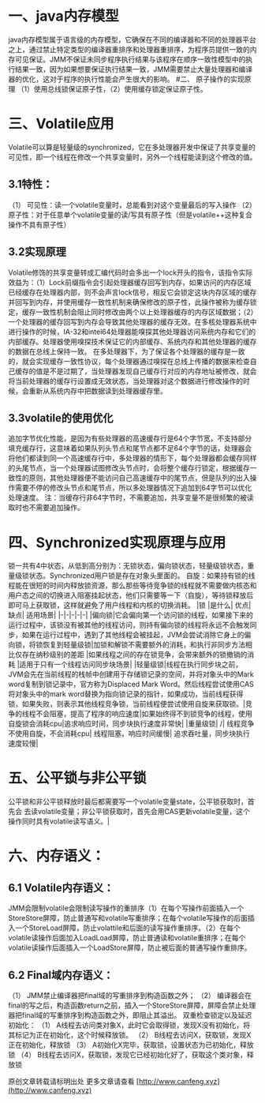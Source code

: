 # 一、java内存模型
java内存模型属于语言级的内存模型，它确保在不同的编译器和不同的处理器平台之上，通过禁止特定类型的编译器重排序和处理器重排序，为程序员提供一致的内存可见保证。JMM不保证未同步程序执行结果与该程序在顺序一致性模型中的执行结果一致，因为如果想要保证执行结果一致，JMM需要禁止大量处理器和编译器的优化，这对于程序的执行性能会产生很大的影响。
#二、 原子操作的实现原理
（1）使用总线锁保证原子性，（2）使用缓存锁定保证原子性。
# 三、Volatile应用
Volatile可以算是轻量级的synchronized，它在多处理器开发中保证了共享变量的可见性，即一个线程在修改一个共享变量时，另外一个线程能读到这个修改的值。
## 3.1特性：
（1）	可见性：读一个volatile变量时，总能看到对这个变量最后的写入操作
（2）	原子性：对于任意单个volatile变量的读/写具有原子性（但是volatile++这种复合操作不具有原子性）
## 3.2实现原理
Volatile修饰的共享变量转成汇编代码时会多出一个lock开头的指令，该指令实际效益为：（1）Lock前缀指令会引起处理器缓存回写到内存，如果访问的内存区域已经缓存在处理器内部，则不会声言lock信号，相反它会锁定这块内存区域的缓存并回写到内存，并使用缓存一致性机制来确保修改的原子性，此操作被称为缓存锁定，缓存一致性机制会阻止同时修改由两个以上处理器缓存的内存区域数据；（2）一个处理器的缓存回写到内存会导致其他处理器的缓存无效。在多核处理器系统中进行操作的时候，IA-32和intel64处理器能嗅探其他处理器访问系统内存和它们的内部缓存。处理器使用嗅探技术保证它的内部缓存、系统内存和其他处理器的缓存的数据在总线上保持一致。
在多处理器下，为了保证各个处理器的缓存是一致的，就会实现缓存一致性协议，每个处理器通过嗅探在总线上传播的数据来检查自己缓存的值是不是过期了，当处理器发现自己缓存行对应的内存地址被修改，就会将当前处理器的缓存行设置成无效状态，当处理器对这个数据进行修改操作的时候，会重新从系统内存中把数据读到处理器缓存里。
## 3.3volatile的使用优化
追加字节优化性能，是因为有些处理器的高速缓存行是64个字节宽，不支持部分填充缓存行，这意味着如果队列头节点和尾节点都不足64个字节的话，处理器会将他们都读到同一个高速缓存行中，多处理器的情形下，每个处理器都会缓存同样的头尾节点，当一个处理器试图修改头节点时，会将整个缓存行锁定，根据缓存一致性的原则，其他处理器便不能访问自己高速缓存中的尾节点，但是队列的出入操作需要不停的修改头节点和尾节点，所以多处理器情况下追加到64字节可以优化处理速度。
注：当缓存行非64字节时，不需要追加，共享变量不是很频繁的被读取时也不需要追加操作。

# 四、Synchronized实现原理与应用
锁一共有4中状态，从低到高分别为：无锁状态，偏向锁状态，轻量级锁状态，重量级锁状态。Synchronized用户锁是存在对象头里面的。
自旋：如果持有锁的线程能在很短的时间内释放锁资源，那么那些等待竞争锁的线程就不需要做内核态和用户态之间的切换进入阻塞挂起状态，他们只需要等一下（自旋），等待锁释放后即可马上获取锁，这样就避免了用户线程和内核的切换消耗。
|锁	|是什么|	优点|	缺点|	适用场景|
|-|-|-|-|-|
|偏向锁|它会偏向第一个访问锁的线程，如果接下来的运行过程中，该锁没有被其他的线程访问，则持有偏向锁的线程将永远不会触发同步，如果在运行过程中，遇到了其他线程会被挂起，JVM会尝试消除它身上的偏向锁，将锁恢复到轻量级锁|加锁和解锁不需要额外的消耗，和执行非同步方法相比仅存在纳秒级别的差距	|如果线程之间的存在锁竞争，会带来额外的锁撤销的消耗	|适用于只有一个线程访问同步块场景|
|轻量级锁|线程在执行同步块之前，JVM会先在当前线程的栈帧中创建用于存储锁记录的空间，并将对象头中的Mark word复制到锁记录中，官方称为Displaced Mark Word。然后线程尝试使用CAS将对象头中的mark word替换为指向锁记录的指针，如果成功，当前线程获得锁，如果失败，则表示其他线程竞争锁，当前线程便尝试使用自旋来获取锁。|竞争的线程不会阻塞，提高了程序的响应速度|如果始终得不到锁竞争的线程，使用自旋锁会消耗cpu|追求响应时间，同步块执行速度非常快|
|重量级锁|	/|	线程竞争不使用自旋，不会消耗cpu|	线程阻塞，响应时间缓慢|	追求吞吐量，同步块执行速度较慢|
# 五、公平锁与非公平锁
公平锁和非公平锁释放时最后都需要写一个volatile变量state，公平锁获取时，首先会
去读volatile变量；非公平锁获取时，首先会用CAS更新volatile变量，这个操作同时具有volatile读写语义。|

# 六、内存语义：
## 6.1 Volatile内存语义：
JMM会限制volatile会限制读写操作的重排序（1）在每个写操作前面插入一个StoreStore屏障，防止普通写和volatile写重排序；在每个volatile写操作的后面插入一个StoreLoad屏障，防止volattile和后面的读写操作重排序。（2）在每个volatile读操作后面加入LoadLoad屏障，防止普通读和volatile重排序；在每个volatile读操作后面插入一个LoadStore屏障，防止被后面的普通写操作重排序。
## 6.2 Final域内存语义：
（1）	JMM禁止编译器把final域的写重排序到构造函数之外；
（2）	编译器会在final的写之后，构造函数return之前，插入一个StoreStore屏障，屏障会禁止处理器把final域的写重排序到构造函数之外，即阻止其溢出。
双重检查锁定以及延迟初始化：
（1）	A线程去访问类对象X，此时它会取得锁，发现X没有初始化，将其标记为正在初始化，这个时候释放锁。
（2）	B线程去访问X，获取锁，发现X正在初始化，释放锁
（3）	A初始化X完毕，获取锁，设置状态为已初始化，释放锁
（4）	B线程去访问X，获取锁，发现它已经初始化好了，获取这个类对象，释放锁

原创文章转载请标明出处
更多文章请查看 
[http://www.canfeng.xyz](http://www.canfeng.xyz)